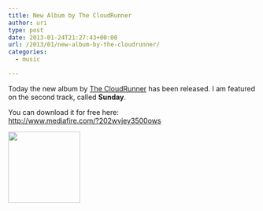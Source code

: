 ```yaml
---
title: New Album by The CloudRunner
author: uri
type: post
date: 2013-01-24T21:27:43+00:00
url: /2013/01/new-album-by-the-cloudrunner/
categories:
  - music

---
```

Today the new album by <a href="https://www.facebook.com/thecloudrunner" target="_blank">The CloudRunner</a> has been released. I am featured on the second track, called **Sunday**.

You can download it for free here:  
<a href="http://www.mediafire.com/?202wvjey3500ows" target="_blank">http://www.mediafire.com/?202wvjey3500ows</a>

<a href="http://www.mediafire.com/?202wvjey3500ows" target="_blank"><img src="/wp-content/uploads/2013/01/Screen-Shot-2013-01-24-at-4.26.18-PM.png" alt="" title="Screen Shot 2013-01-24 at 4.26.18 PM" width="146" height="145" class="aligncenter size-full wp-image-1702" /></a>